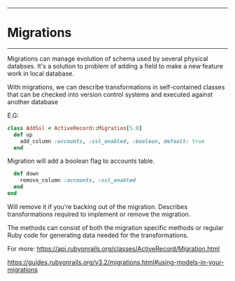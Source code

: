 ---------------------
#   Migrations 
---------------------
Migrations can manage evolution of schema used by several physical databses. It's a solution to problem of adding a field to make a new feature work in local database. 

With migrations, we can describe transformations in self-contained classes that can be checked into version control systems and executed against another database

E.G: 
```ruby 
class AddSsl < ActiveRecord::Migration[5.0] 
  def up 
    add_column :accounts, :ssl_enabled, :boolean, default: true 
  end 
``` 
Migration will add a boolean flag to accounts table. 

```ruby
  def down 
    remove_column :accounts, :ssl_enabled
  end 
end 
``` 
Will remove it if you're backing out of the migration. Describes transformations required to implement or remove the migration. 

The methods can consist of both the migration specific methods or regular Ruby code for generating data needed for the transformations. 

For more: 
https://api.rubyonrails.org/classes/ActiveRecord/Migration.html

https://guides.rubyonrails.org/v3.2/migrations.html#using-models-in-your-migrations